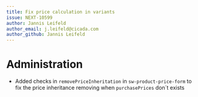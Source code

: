 ```yaml
---
title: Fix price calculation in variants
issue: NEXT-10599
author: Jannis Leifeld
author_email: j.leifeld@cicada.com 
author_github: Jannis Leifeld
---
```

# Administration
* Added checks in `removePriceInheritation` in `sw-product-price-form` to fix the price inheritance removing when `purchasePrices` don´t exists
